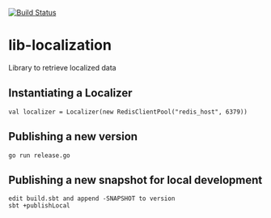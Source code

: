 [![Build Status](https://travis-ci.com/flowcommerce/api.svg?token=8bzVqzHy6JVEQr9mN9hx&branch=master)](https://travis-ci.com/flowcommerce/lib-localization)

# lib-localization

Library to retrieve localized data

## Instantiating a Localizer

   `val localizer = Localizer(new RedisClientPool("redis_host", 6379))`

## Publishing a new version

	go run release.go

## Publishing a new snapshot for local development

	edit build.sbt and append -SNAPSHOT to version
	sbt +publishLocal

